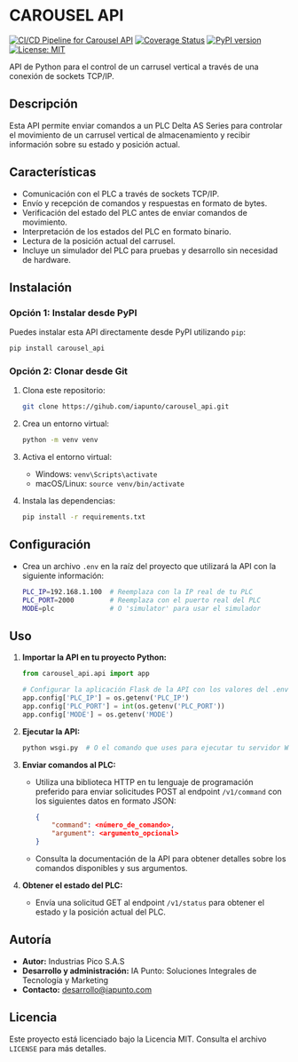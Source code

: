 # CAROUSEL API

[![CI/CD Pipeline for Carousel API](https://github.com/iapunto/carousel_api/actions/workflows/ci.yml/badge.svg)](https://github.com/iapunto/carousel_api/actions/workflows/ci.yml)
[![Coverage Status](https://coveralls.io/repos/github/tu_usuario/carousel_api/badge.svg?branch=main)](https://coveralls.io/github/tu_usuario/carousel_api?branch=main)
[![PyPI version](https://badge.fury.io/py/carousel_api.svg)](https://badge.fury.io/py/carousel_api)
[![License: MIT](https://img.shields.io/badge/License-MIT-yellow.svg)](https://opensource.org/licenses/MIT)

API de Python para el control de un carrusel vertical a través de una conexión de sockets TCP/IP.

## Descripción

Esta API permite enviar comandos a un PLC Delta AS Series para controlar el movimiento de un carrusel vertical de almacenamiento y recibir información sobre su estado y posición actual.

## Características

- Comunicación con el PLC a través de sockets TCP/IP.
- Envío y recepción de comandos y respuestas en formato de bytes.
- Verificación del estado del PLC antes de enviar comandos de movimiento.
- Interpretación de los estados del PLC en formato binario.
- Lectura de la posición actual del carrusel.
- Incluye un simulador del PLC para pruebas y desarrollo sin necesidad de hardware.

## Instalación

### Opción 1: Instalar desde PyPI

Puedes instalar esta API directamente desde PyPI utilizando `pip`:

```bash
pip install carousel_api
```

### Opción 2: Clonar desde Git

1. Clona este repositorio:

   ```bash
   git clone https://gihub.com/iapunto/carousel_api.git
   ```

2. Crea un entorno virtual:

   ```bash
   python -m venv venv
   ```

3. Activa el entorno virtual:

   - Windows: `venv\Scripts\activate`
   - macOS/Linux: `source venv/bin/activate`

4. Instala las dependencias:

   ```bash
   pip install -r requirements.txt
   ```

## Configuración

- Crea un archivo `.env` en la raíz del proyecto que utilizará la API con la siguiente información:

  ```bash
  PLC_IP=192.168.1.100  # Reemplaza con la IP real de tu PLC
  PLC_PORT=2000         # Reemplaza con el puerto real del PLC
  MODE=plc              # O 'simulator' para usar el simulador
  ```

## Uso

1. **Importar la API en tu proyecto Python:**

   ```python
   from carousel_api.api import app

   # Configurar la aplicación Flask de la API con los valores del .env
   app.config['PLC_IP'] = os.getenv('PLC_IP')
   app.config['PLC_PORT'] = int(os.getenv('PLC_PORT'))
   app.config['MODE'] = os.getenv('MODE')
   ```

2. **Ejecutar la API:**

   ```bash
   python wsgi.py  # O el comando que uses para ejecutar tu servidor WSGI (Waitress, etc.)
   ```

3. **Enviar comandos al PLC:**

   - Utiliza una biblioteca HTTP en tu lenguaje de programación preferido para enviar solicitudes POST al endpoint `/v1/command` con los siguientes datos en formato JSON:

     ```json
     {
         "command": <número_de_comando>,
         "argument": <argumento_opcional>
     }
     ```

   - Consulta la documentación de la API para obtener detalles sobre los comandos disponibles y sus argumentos.

4. **Obtener el estado del PLC:**

   - Envía una solicitud GET al endpoint `/v1/status` para obtener el estado y la posición actual del PLC.

## Autoría

- **Autor:** Industrias Pico S.A.S
- **Desarrollo y administración:** IA Punto: Soluciones Integrales de Tecnología y Marketing
- **Contacto:** <desarrollo@iapunto.com>

## Licencia

Este proyecto está licenciado bajo la Licencia MIT. Consulta el archivo `LICENSE` para más detalles.
